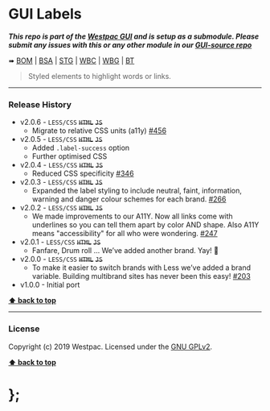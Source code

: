 GUI Labels
==========

***This repo is part of the [Westpac GUI](http://gel.westpacgroup.com.au/GUI/) and is setup as a submodule. Please submit any issues with this or any other
module in our [GUI-source repo](https://github.com/WestpacCXTeam/GUI-source/issues)***

➠
[BOM](http://westpaccxteam.github.io/GUI-labels/tests/BOM/) |
[BSA](http://westpaccxteam.github.io/GUI-labels/tests/BSA/) |
[STG](http://westpaccxteam.github.io/GUI-labels/tests/STG/) |
[WBC](http://westpaccxteam.github.io/GUI-labels/tests/WBC/) |
[WBG](http://westpaccxteam.github.io/GUI-labels/tests/WBG/) |
[BT](http://westpaccxteam.github.io/GUI-labels/tests/BT/)

> Styled elements to highlight words or links.

----------------------------------------------------------------------------------------------------------------------------------------------------------------


### Release History

* v2.0.6 - `LESS/CSS` ~~`HTML`~~ ~~`JS`~~
	* Migrate to relative CSS units (a11y)
		[#456](https://github.com/WestpacCXTeam/GUI-source/issues/456)
* v2.0.5 - `LESS/CSS` ~~`HTML`~~ ~~`JS`~~
	* Added `.label-success` option
  * Further optimised CSS
* v2.0.4 - `LESS/CSS` ~~`HTML`~~ ~~`JS`~~
	* Reduced CSS specificity
    [#346](https://github.com/WestpacCXTeam/GUI-source/issues/346)
* v2.0.3 - `LESS/CSS` ~~`HTML`~~ ~~`JS`~~
	* Expanded the label styling to include neutral, faint, information, warning and danger colour schemes for each brand.
		[#266](https://github.com/WestpacCXTeam/GUI-source/issues/266)
* v2.0.2 - `LESS/CSS` ~~`HTML`~~ ~~`JS`~~
	* We made improvements to our A11Y. Now all links come with underlines so you can tell them apart by color AND shape. Also A11Y means "accessibility" for all
		who were wondering.
		[#247](https://github.com/WestpacCXTeam/GUI-source/issues/247)
* v2.0.1 - `LESS/CSS` ~~`HTML`~~ ~~`JS`~~
	* Fanfare, Drum roll … We’ve added another brand. Yay! :clap:
* v2.0.0 - `LESS/CSS` ~~`HTML`~~ ~~`JS`~~
	* To make it easier to switch brands with Less we’ve added a brand variable. Building multibrand sites has never been this easy!
		[#203](https://github.com/WestpacCXTeam/GUI-source/issues/203)
* v1.0.0 - Initial port

**[⬆ back to top](#content)**


----------------------------------------------------------------------------------------------------------------------------------------------------------------


### License

Copyright (c) 2019 Westpac. Licensed under the [GNU GPLv2](https://raw.githubusercontent.com/WestpacCXTeam/GUI-labels/master/LICENSE).

**[⬆ back to top](#content)**

# };